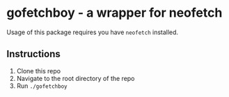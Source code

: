 # gofetchboy - a wrapper for neofetch
Usage of this package requires you have `neofetch` installed.
## Instructions
1. Clone this repo
2. Navigate to the root directory of the repo
3. Run `./gofetchboy`
